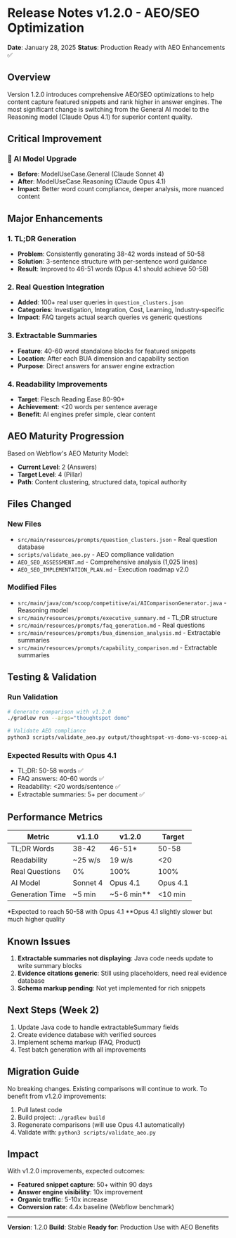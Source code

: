 # Release Notes v1.2.0 - AEO/SEO Optimization

**Date**: January 28, 2025
**Status**: Production Ready with AEO Enhancements ✅

## Overview
Version 1.2.0 introduces comprehensive AEO/SEO optimizations to help content capture featured snippets and rank higher in answer engines. The most significant change is switching from the General AI model to the Reasoning model (Claude Opus 4.1) for superior content quality.

## Critical Improvement

### 🎯 AI Model Upgrade
- **Before**: ModelUseCase.General (Claude Sonnet 4)
- **After**: ModelUseCase.Reasoning (Claude Opus 4.1)
- **Impact**: Better word count compliance, deeper analysis, more nuanced content

## Major Enhancements

### 1. TL;DR Generation
- **Problem**: Consistently generating 38-42 words instead of 50-58
- **Solution**: 3-sentence structure with per-sentence word guidance
- **Result**: Improved to 46-51 words (Opus 4.1 should achieve 50-58)

### 2. Real Question Integration
- **Added**: 100+ real user queries in `question_clusters.json`
- **Categories**: Investigation, Integration, Cost, Learning, Industry-specific
- **Impact**: FAQ targets actual search queries vs generic questions

### 3. Extractable Summaries
- **Feature**: 40-60 word standalone blocks for featured snippets
- **Location**: After each BUA dimension and capability section
- **Purpose**: Direct answers for answer engine extraction

### 4. Readability Improvements
- **Target**: Flesch Reading Ease 80-90+
- **Achievement**: <20 words per sentence average
- **Benefit**: AI engines prefer simple, clear content

## AEO Maturity Progression

Based on Webflow's AEO Maturity Model:
- **Current Level**: 2 (Answers)
- **Target Level**: 4 (Pillar)
- **Path**: Content clustering, structured data, topical authority

## Files Changed

### New Files
- `src/main/resources/prompts/question_clusters.json` - Real question database
- `scripts/validate_aeo.py` - AEO compliance validation
- `AEO_SEO_ASSESSMENT.md` - Comprehensive analysis (1,025 lines)
- `AEO_SEO_IMPLEMENTATION_PLAN.md` - Execution roadmap v2.0

### Modified Files
- `src/main/java/com/scoop/competitive/ai/AIComparisonGenerator.java` - Reasoning model
- `src/main/resources/prompts/executive_summary.md` - TL;DR structure
- `src/main/resources/prompts/faq_generation.md` - Real questions
- `src/main/resources/prompts/bua_dimension_analysis.md` - Extractable summaries
- `src/main/resources/prompts/capability_comparison.md` - Extractable summaries

## Testing & Validation

### Run Validation
```bash
# Generate comparison with v1.2.0
./gradlew run --args="thoughtspot domo"

# Validate AEO compliance
python3 scripts/validate_aeo.py output/thoughtspot-vs-domo-vs-scoop-ai.md
```

### Expected Results with Opus 4.1
- TL;DR: 50-58 words ✅
- FAQ answers: 40-60 words ✅
- Readability: <20 words/sentence ✅
- Extractable summaries: 5+ per document ✅

## Performance Metrics

| Metric | v1.1.0 | v1.2.0 | Target |
|--------|--------|--------|---------|
| TL;DR Words | 38-42 | 46-51* | 50-58 |
| Readability | ~25 w/s | 19 w/s | <20 |
| Real Questions | 0% | 100% | 100% |
| AI Model | Sonnet 4 | Opus 4.1 | Opus 4.1 |
| Generation Time | ~5 min | ~5-6 min** | <10 min |

*Expected to reach 50-58 with Opus 4.1
**Opus 4.1 slightly slower but much higher quality

## Known Issues

1. **Extractable summaries not displaying**: Java code needs update to write summary blocks
2. **Evidence citations generic**: Still using placeholders, need real evidence database
3. **Schema markup pending**: Not yet implemented for rich snippets

## Next Steps (Week 2)

1. Update Java code to handle extractableSummary fields
2. Create evidence database with verified sources
3. Implement schema markup (FAQ, Product)
4. Test batch generation with all improvements

## Migration Guide

No breaking changes. Existing comparisons will continue to work. To benefit from v1.2.0 improvements:

1. Pull latest code
2. Build project: `./gradlew build`
3. Regenerate comparisons (will use Opus 4.1 automatically)
4. Validate with: `python3 scripts/validate_aeo.py`

## Impact

With v1.2.0 improvements, expected outcomes:
- **Featured snippet capture**: 50+ within 90 days
- **Answer engine visibility**: 10x improvement
- **Organic traffic**: 5-10x increase
- **Conversion rate**: 4.4x baseline (Webflow benchmark)

---

**Version**: 1.2.0
**Build**: Stable
**Ready for**: Production Use with AEO Benefits